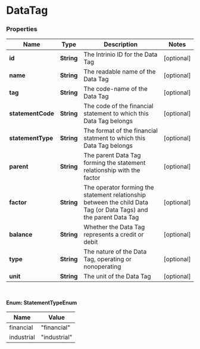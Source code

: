 # DataTag

### Properties
Name | Type | Description | Notes
------------ | ------------- | ------------- | -------------
**id** | **String** | The Intrinio ID for the Data Tag | [optional] 
**name** | **String** | The readable name of the Data Tag | [optional] 
**tag** | **String** | The code-name of the Data Tag | [optional] 
**statementCode** | **String** | The code of the financial statement to which this Data Tag belongs | [optional] 
**statementType** | **String** | The format of the financial statment to which this Data Tag belongs | [optional] 
**parent** | **String** | The parent Data Tag forming the statement relationship with the factor | [optional] 
**factor** | **String** | The operator forming the statement relationship between the child Data Tag (or Data Tags) and the parent Data Tag | [optional] 
**balance** | **String** | Whether the Data Tag represents a credit or debit | [optional] 
**type** | **String** | The nature of the Data Tag, operating or nonoperating | [optional] 
**unit** | **String** | The unit of the Data Tag | [optional] 


<br/>

**Enum: StatementTypeEnum**

Name | Value
---- | -----
financial | &quot;financial&quot;
industrial | &quot;industrial&quot;



